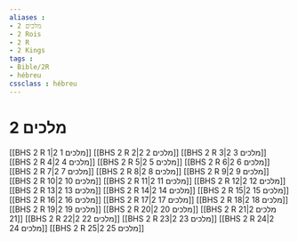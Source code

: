 ```yaml
---
aliases : 
- 2 מלכים
- 2 Rois
- 2 R
- 2 Kings
tags : 
- Bible/2R
- hébreu
cssclass : hébreu
---
```


# 2 מלכים

[[BHS 2 R 1|2 מלכים 1]]
[[BHS 2 R 2|2 מלכים 2]]
[[BHS 2 R 3|2 מלכים 3]]
[[BHS 2 R 4|2 מלכים 4]]
[[BHS 2 R 5|2 מלכים 5]]
[[BHS 2 R 6|2 מלכים 6]]
[[BHS 2 R 7|2 מלכים 7]]
[[BHS 2 R 8|2 מלכים 8]]
[[BHS 2 R 9|2 מלכים 9]]
[[BHS 2 R 10|2 מלכים 10]]
[[BHS 2 R 11|2 מלכים 11]]
[[BHS 2 R 12|2 מלכים 12]]
[[BHS 2 R 13|2 מלכים 13]]
[[BHS 2 R 14|2 מלכים 14]]
[[BHS 2 R 15|2 מלכים 15]]
[[BHS 2 R 16|2 מלכים 16]]
[[BHS 2 R 17|2 מלכים 17]]
[[BHS 2 R 18|2 מלכים 18]]
[[BHS 2 R 19|2 מלכים 19]]
[[BHS 2 R 20|2 מלכים 20]]
[[BHS 2 R 21|2 מלכים 21]]
[[BHS 2 R 22|2 מלכים 22]]
[[BHS 2 R 23|2 מלכים 23]]
[[BHS 2 R 24|2 מלכים 24]]
[[BHS 2 R 25|2 מלכים 25]]
